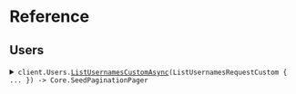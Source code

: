 # Reference
## Users
<details><summary><code>client.Users.<a href="/src/SeedPagination/Users/UsersClient.cs">ListUsernamesCustomAsync</a>(ListUsernamesRequestCustom { ... }) -> Core.SeedPaginationPager<string></code></summary>
<dl>
<dd>

#### 🔌 Usage

<dl>
<dd>

<dl>
<dd>

```csharp
await client.Users.ListUsernamesCustomAsync(
    new ListUsernamesRequestCustom { StartingAfter = "starting_after" }
);
```
</dd>
</dl>
</dd>
</dl>

#### ⚙️ Parameters

<dl>
<dd>

<dl>
<dd>

**request:** `ListUsernamesRequestCustom` 
    
</dd>
</dl>
</dd>
</dl>


</dd>
</dl>
</details>
